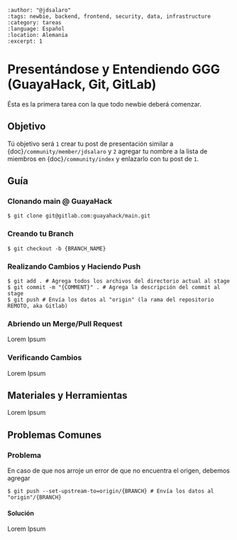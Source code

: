 ```{post} 2023-07-18
:author: "@jdsalaro"
:tags: newbie, backend, frontend, security, data, infrastructure
:category: tareas
:language: Español
:location: Alemania
:excerpt: 1
```

# Presentándose y Entendiendo GGG (GuayaHack, Git, GitLab)

Ésta es la primera tarea con la que todo newbie deberá comenzar. 

## Objetivo

Tú objetivo será `1` crear tu post de presentación similar a {doc}`/community/member/jdsalaro` y `2` agregar tu nombre a la lista de miembros en {doc}`/community/index` y enlazarlo con tu post de `1`. 


## Guía 

### Clonando main @ GuayaHack

```
$ git clone git@gitlab.com:guayahack/main.git
```

### Creando tu Branch

```
$ git checkout -b {BRANCH_NAME}
```

### Realizando Cambios y Haciendo Push
```
$ git add . # Agrega todos los archivos del directorio actual al stage 
$ git commit -m "{COMMENT}" . # Agrega la descripción del commit al stage
$ git push # Envía los datos al "origin" (la rama del repositorio REMOTO, aka Gitlab)
```

### Abriendo un Merge/Pull Request

Lorem Ipsum


### Verificando Cambios

Lorem Ipsum






## Materiales y Herramientas

Lorem Ipsum



## Problemas Comunes

### Problema
En caso de que nos arroje un error de que no encuentra el origen, debemos agregar 
```
$ git push --set-upstream-to=origin/{BRANCH} # Envía los datos al "origin"/{BRANCH} 
```

#### Solución

Lorem Ipsum


